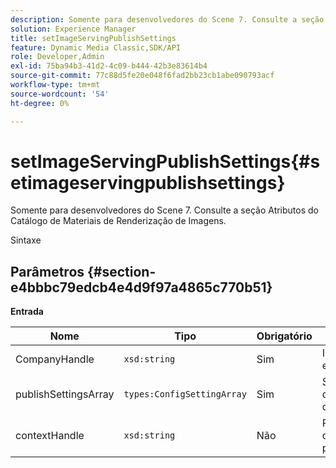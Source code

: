 ```yaml
---
description: Somente para desenvolvedores do Scene 7. Consulte a seção Atributos do Catálogo de Materiais de Renderização de Imagens.
solution: Experience Manager
title: setImageServingPublishSettings
feature: Dynamic Media Classic,SDK/API
role: Developer,Admin
exl-id: 75ba94b3-41d2-4c09-b444-42b3e83614b4
source-git-commit: 77c88d5fe20e048f6fad2bb23cb1abe090793acf
workflow-type: tm+mt
source-wordcount: '54'
ht-degree: 0%

---
```


# setImageServingPublishSettings{#setimageservingpublishsettings}

Somente para desenvolvedores do Scene 7. Consulte a seção Atributos do Catálogo de Materiais de Renderização de Imagens.

Sintaxe

## Parâmetros {#section-e4bbbc79edcb4e4d9f97a4865c770b51}

**Entrada**

| Nome | Tipo | Obrigatório | Descrição |
|---|---|---|---|
| CompanyHandle | `xsd:string` | Sim | Identificador da empresa. |
| publishSettingsArray | `types:ConfigSettingArray` | Sim | Somente para desenvolvedores do Scene 7. |
| contextHandle | `xsd:string` | Não | Processe o contexto de publicação. |
